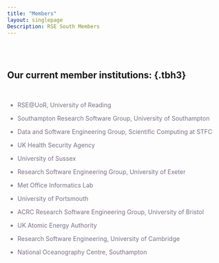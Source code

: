 ```yaml
---
title: "Members"
layout: singlepage
Description: RSE South Members
---
```



<br/><br/>


## Our current member institutions: {.tbh3}


<br/>

<span style="color:#7a7288">


+ RSE@UoR, University of Reading

+ Southampton Research Software Group, University of Southampton

+ Data and Software Engineering Group, Scientific Computing at STFC

+ UK Health Security Agency

+ University of Sussex

+ Research Software Engineering Group, University of Exeter

+ Met Office Informatics Lab

+ University of Portsmouth

+ ACRC Research Software Engineering Group, University of Bristol

+ UK Atomic Energy Authority

+ Research Software Engineering, University of Cambridge

+ National Oceanography Centre, Southampton


</span>


<br/><br/>
<br/><br/>





